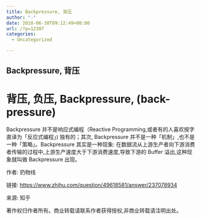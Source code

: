 ```yaml
---
title: Backpressure, 背压
author: "-"
date: 2018-06-30T09:12:49+00:00
url: /?p=12387
categories:
  - Uncategorized

---
```

## Backpressure, 背压
# 背压, 负压, Backpressure, (back-pressure)
Backpressure 并不是响应式编程（Reactive Programming,或者有的人喜欢按字直译为「反应式编程」) 独有的；其次, Backpressure 并不是一种「机制」,也不是一种「策略」。Backpressure 其实是一种现象: 在数据流从上游生产者向下游消费者传输的过程中,上游生产速度大于下游消费速度,导致下游的 Buffer 溢出,这种现象就叫做 Backpressure 出现。

作者: 扔物线
  
链接: https://www.zhihu.com/question/49618581/answer/237078934
  
来源: 知乎
  
著作权归作者所有。商业转载请联系作者获得授权,非商业转载请注明出处。